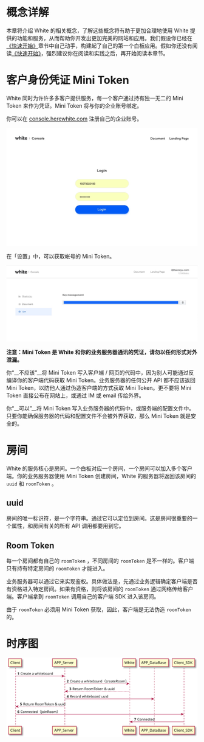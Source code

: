 # 概念详解

本章将介绍 White 的相关概念，了解这些概念将有助于更加合理地使用 White 提供的功能和服务，从而帮助你开发出更加完美的网站和应用。我们假设你已经在[《快速开始》](../../js_quickstart.md)章节中自己动手，构建起了自己的第一个白板应用。假如你还没有阅读[《快速开始》](../../js_quickstart.md)，强烈建议你在阅读和实践之后，再开始阅读本章节。

# 客户身份凭证 Mini Token

White 同时为许许多多客户提供服务，每一个客户通过持有独一无二的 Mini Token 来作为凭证。Mini Token 将与你的企业账号绑定。

你可以在 [console.herewhite.com](https://console.herewhite.com) 注册自己的企业账号。

![屏幕快照 2018-08-17 15.22.47.png | left | 747x724](./_images/console_login.jpg)

在「设置」中，可以获取帐号的 Mini Token。

![屏幕快照 2018-08-17 15.25.13.png | center | 747x394](./_images/consle_key.jpg)

__注意：Mini Token 是 White 和你的业务服务器通讯的凭证，请勿以任何形式对外泄漏。__

你“__不应该”__将 Mini Token 写入客户端 / 网页的代码中，因为别人可能通过反编译你的客户端代码获取 Mini Token。业务服务器的任何公开 API 都不应该返回 Mini Token，以防他人通过伪造客户端的方式获取 Mini Token。更不要将 Mini Token 直接公布在网站上，或通过 IM 或 email 传给外界。

你“__可以”__将 Mini Token 写入业务服务器的代码中，或服务端的配置文件中。只要你能确保服务器的代码和配置文件不会被外界获取，那么 Mini Token 就是安全的。

# 房间
White 的服务核心是房间。一个白板对应一个房间，一个房间可以加入多个客户端。你的业务服务器使用 Mini Token 创建房间，White 的服务器将返回该房间的 `uuid` 和 `roomToken` 。

## uuid
房间的唯一标识符，是一个字符串。通过它可以定位到房间。这是房间很重要的一个属性，和房间有关的所有 API 调用都要用到它。

## Room Token
每一个房间都有自己的 `roomToken` ，不同房间的 `roomToken` 是不一样的。客户端只有持有特定房间的 `roomToken` 才能进入。

业务服务器可以通过它来实现鉴权。具体做法是，先通过业务逻辑确定客户端是否有资格进入特定房间。如果有资格，则将该房间的 `roomToken` 通过网络传给客户端。客户端拿到 `roomToken` 调用自己的客户端 SDK 进入该房间。

由于 `roomToken` 必须用 Mini Token 获取，因此，客户端是无法伪造 `roomToken` 的。

# 时序图

![屏幕快照 2018-08-17 15.25.13.png | center | 747x394](./_images/white_desgin.svg)


